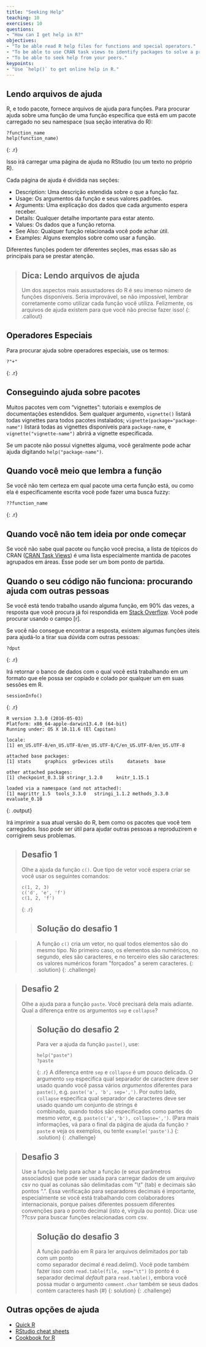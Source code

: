 ```yaml
---
title: "Seeking Help"
teaching: 10
exercises: 10
questions:
- "How can I get help in R?"
objectives:
- "To be able read R help files for functions and special operators."
- "To be able to use CRAN task views to identify packages to solve a problem."
- "To be able to seek help from your peers."
keypoints:
- "Use `help()` to get online help in R."
---
```






## Lendo arquivos de ajuda
R, e todo pacote, fornece arquivos de ajuda para funções. Para procurar ajuda sobre uma função de uma função específica que está em um pacote carregado no seu namespace (sua seção interativa do R):


~~~
?function_name
help(function_name)
~~~
{: .r}

Isso irá carregar uma página de ajuda no RStudio (ou um texto no próprio R).

Cada página de ajuda é dividida nas seções:

 - Description: Uma descrição estendida sobre o que a função faz.
 - Usage: Os argumentos da função e seus valores padrões.
 - Arguments: Uma explicação dos dados que cada argumento espera receber.
 - Details: Qualquer detalhe importante para estar atento.
 - Values: Os dados que a função retorna.
 - See Also: Qualquer função relacionada você pode achar útil.
 - Examples: Alguns exemplos sobre como usar a função.

Diferentes funções podem ter diferentes seções, mas essas são as principais para se prestar atenção.

> ## Dica: Lendo arquivos de ajuda
>
> Um dos aspectos mais assustadores do R é seu imenso número de funções disponíveis. 
> Seria improvável, se não impossível, lembrar corretamente como utilizar cada função
> você utiliza. Felizmente, os arquivos de ajuda existem para que você não precise 
> fazer isso!
{: .callout}

## Operadores Especiais
Para procurar ajuda sobre operadores especiais, use os termos:


~~~
?"+"
~~~
{: .r}

## Conseguindo ajuda sobre pacotes

Muitos pacotes vem com “vignettes”: tutoriais e exemplos de documentações estendidos. Sem qualquer argumento, `vignette()` listará todas vignettes para todos pacotes instalados; `vignette(package="package-name")` listará todas as vignettes disponíveis para `package-name`, e `vignette("vignette-name")` abrirá a vignette especificada.

Se um pacote não possui vignettes alguma, você geralmente pode achar ajuda digitando `help("package-name")`.

## Quando você meio que lembra a função

Se você não tem certeza em qual pacote uma certa função está, ou como ela é especificamente escrita você pode fazer uma busca fuzzy:


~~~
??function_name
~~~
{: .r}

## Quando você não tem ideia por onde começar

Se você não sabe qual pacote ou função você precisa, a lista de tópicos do CRAN ([CRAN Task Views](https://cran.r-project.org/web/views/)) é uma lista especialmente mantida de pacotes agrupados em áreas. Esse pode ser um bom ponto de partida.

## Quando o seu código não funciona: procurando ajuda com outras pessoas

Se você está tendo trabalho usando alguma função, em  90% das vezes, a resposta que você procura já foi respondida em [Stack Overflow](http://stackoverflow.com/). Você pode procurar usando o campo [r].

Se você não consegue encontrar a resposta, existem algumas funções úteis para ajudá-lo a tirar sua dúvida com outras pessoas:


~~~
?dput
~~~
{: .r}

Irá retornar o banco de dados com o qual você está trabalhando em um formato que ele possa ser copiado e colado por qualquer um em suas sessões em R.


~~~
sessionInfo()
~~~
{: .r}



~~~
R version 3.3.0 (2016-05-03)
Platform: x86_64-apple-darwin13.4.0 (64-bit)
Running under: OS X 10.11.6 (El Capitan)

locale:
[1] en_US.UTF-8/en_US.UTF-8/en_US.UTF-8/C/en_US.UTF-8/en_US.UTF-8

attached base packages:
[1] stats     graphics  grDevices utils     datasets  base     

other attached packages:
[1] checkpoint_0.3.18 stringr_1.2.0     knitr_1.15.1     

loaded via a namespace (and not attached):
[1] magrittr_1.5  tools_3.3.0   stringi_1.1.2 methods_3.3.0 evaluate_0.10
~~~
{: .output}

Irá imprimir a sua atual versão do R, bem como os pacotes que você tem carregados. Isso pode ser útil para ajudar outras pessoas a reproduzirem e corrigirem seus problemas.

> ## Desafio 1
>
> Olhe a ajuda da função `c()`. Que tipo de vetor você espera criar se você usar os
> seguintes comandos:
> 
> ~~~
> c(1, 2, 3)
> c('d', 'e', 'f')
> c(1, 2, 'f')
> ~~~
> {: .r}
> > ## Solução do desafio 1
> >

> > A função `c()` cria um vetor, no qual todos elementos são do mesmo tipo. No
> > primeiro caso, os elementos são numéricos, no segundo, eles são caracteres, e no
> > terceiro eles são caracteres: os valores numéricos foram "forçados" a serem
> > caracteres.
> {: .solution}
{: .challenge}

> ## Desafio 2
>
> Olhe a ajuda para a função `paste`. Você precisará dela mais adiante. Qual a
> diferença entre os argumentos `sep` e `collapse`?
>
> > ## Solução do desafio 2
> >
> > Para ver a ajuda da função `paste()`, use:
> > 
> > ~~~
> > help("paste")
> > ?paste
> > ~~~
> > {: .r}
> > A diferença entre `sep` e `collapse` é um pouco
> > delicada. O argumento `sep` especifica qual separador de caractere deve ser usado
> > quando você passa vários *argumentos* diferentes para `paste()`,
> > e.g. `paste('a', 'b', sep=',')`. Por outro lado, `collapse` especifica
> > qual separador de caracteres deve ser usado quando um conjunto de strings é  
> > combinado, quando todos são especificados como partes do mesmo *vetor*,
> > e.g. `paste(c('a','b'), collapse=',')`. (Para mais informações,
> > vá para o final da página de ajuda da função `?paste` e veja os
> > exemplos, ou tente `example('paste')`.)
> {: .solution}
{: .challenge}

> ## Desafio 3
> Use a função help para achar a função (e seus parâmetros associados) que pode ser
> usada para carregar dados de um arquivo csv no qual as colunas são delimitadas com
> "\t" (tab) e decimais são pontos “.”. Essa verificação para separadores decimais é
> importante, especialmente se você está trabalhando com colaboradores internacionais,
> porque países diferentes possuem diferentes convenções para o ponto decimal (isto é,
> vírgula ou ponto). Dica: use ??csv para buscar funções relacionadas com csv.
> > ## Solução do desafio 3
> >
> > A função padrão em R para ler arquivos delimitados por tab com um ponto  
> > como separador decimal é read.delim(). Você pode também fazer isso com
> > `read.table(file, sep="\t")` (o ponto é o separador decimal *default*
> > para `read.table()`, embora você possa mudar o argumento 
> > `comment.char` também se seus dados contém
> > caracteres hash (#)
> {: solution}
{: .challenge}

## Outras opções de ajuda

* [Quick R](http://www.statmethods.net/)
* [RStudio cheat sheets](http://www.rstudio.com/resources/cheatsheets/)
* [Cookbook for R](http://www.cookbook-r.com/)
